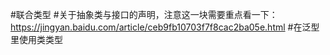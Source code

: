 #联合类型
#关于抽象类与接口的声明，注意这一块需要重点看一下：https://jingyan.baidu.com/article/ceb9fb10703f7f8cac2ba05e.html
#在泛型里使用类类型
